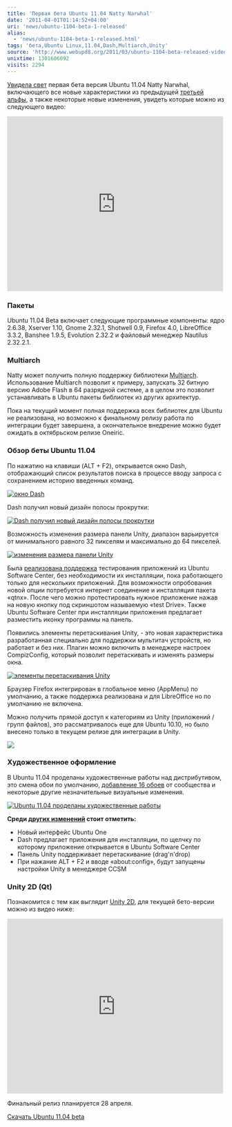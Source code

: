 ```yaml
---
title: 'Первая бета Ubuntu 11.04 Natty Narwhal'
date: '2011-04-01T01:14:52+04:00'
uri: 'news/ubuntu-1104-beta-1-released'
alias: 
  - 'news/ubuntu-1104-beta-1-released.html'
tags: 'бета,Ubuntu Linux,11.04,Dash,Multiarch,Unity'
source: 'http://www.webupd8.org/2011/03/ubuntu-1104-beta-released-video.html'
unixtime: 1301606092
visits: 2294
---
```

[Увидела свет](http://releases.ubuntu.com/11.04) первая бета версия Ubuntu 11.04 Natty Narwhal, включающего все новые характеристики из предыдущей [третьей альфы](news/ubuntu-natty-narwhal-11-04-alpha-3), а также некоторые новые изменения, увидеть которые можно из следующего видео:

<iframe title="YouTube video player" width="500" height="405" src="http://www.youtube.com/embed/dOPOGqHuya4" frameborder="0" allowfullscreen=""></iframe>

### Пакеты

Ubuntu 11.04 Beta включает cледующие программные компоненты: ядро 2.6.38, Xserver 1.10, Gnome 2.32.1, Shotwell 0.9, Firefox 4.0, LibreOffice 3.3.2, Banshee 1.9.5, Evolution 2.32.2 и файловый менеджер Nautilus 2.32.2.1.

### Multiarch

Natty может получить полную поддержку библиотеки [Multiarch](https://lists.ubuntu.com/archives/ubuntu-devel/2011-March/032750.html). Использование Multiarch позволит к примеру, запускать 32 битную версию Adobe Flash в 64 разрядной системе, а в целом это позволит устанавливать в Ubuntu пакеты библиотек из других архитектур.

Пока на текущий момент полная поддержка всех библиотек для Ubuntu не реализована, но возможно к финальному релизу работа по интеграции будет завершена, а окончательное внедрение можно будет ожидать в октябрьском релизе Oneiric.

### Обзор беты Ubuntu 11.04

По нажатию на клавиши (ALT + F2), открывается окно Dash, отображающий список результатов поиска в процессе вводу запроса с сохранением историю введенных команд.

[![окно Dash](img/2011/04/01/01-00/alt-5578291138-o.jpg)](img/2011/04/01/01-00/alt-5578291138-o.jpg)

Dash получил новый дизайн полосы прокрутки:

[![Dash получил новый дизайн полосы прокрутки](img/2011/04/01/01-00/ubuntu1104-d-5577704523-o.jpg)](img/2011/04/01/01-00/ubuntu1104-d-5577704523-o.jpg)

Возможность изменения размера панели Unity, диапазон варьируется от минимального равного 32 пикселям и максимально до 64 пикселей.

[![изменения размера панели Unity](img/2011/04/01/01-00/unity-launcher-resizable-5578290500-o.jpg)](img/2011/04/01/01-00/unity-launcher-resizable-5578290500-o.jpg)

Была [реализована поддержка](news/ubuntu-software-center-test-apps) тестирования приложений из Ubuntu Software Center, без необходимости их инсталляции, пока работающего только для нескольких приложений. Для возможности опробования новой опции потребуется интернет соединение и инсталляция пакета «qtnx». После чего можно протестировать нужное приложение нажав на новую кнопку под скриншотом называемую «test Drive». Также Ubuntu Software Center при инсталляции приложения предлагает разместить иконку программы на панель.

Появились элементы перетаскивания Unity, - это новая характеристика разработанная специально для поддержки мультитач устройств, но работает и без них. Плагин можно включить в менеджере настроек CompizConfig, который позволит перетаскивать и изменять размеры окна.

[![элементы перетаскивания Unity](img/2011/04/01/01-00/ubuntu1104-c-5577704379-o.jpg)](img/2011/04/01/01-00/ubuntu1104-c-5577704379-o.jpg)

Браузер Firefox интегрирован в глобальное меню (AppMenu) по умолчанию, а также поддержка реализована и для LibreOffice но по умолчанию не включена.

Можно получить прямой доступ к категориям из Unity (приложений / групп файлов), это рассматривалось еще для Ubuntu 10.10, но было внесено только в текущем релизе для интеграции в Unity.

[![](img/2011/04/01/01-00/cat-5577704611-o.jpg)](img/2011/04/01/01-00/cat-5577704611-o.jpg)

### Художественное оформление

В Ubuntu 11.04 проделаны художественные работы над дистрибутивом, это смена обои по умолчанию, [добавление 16 обоев](news/ubuntu-1104-brend-wallpapers) от сообщества и некоторые другие незначительные визуальные изменения.

[![Ubuntu 11.04 проделаны художественные работы](img/2011/04/01/01-00/tri-narwhal-by-momez-5556138079-o.jpg)](img/2011/04/01/01-00/tri-narwhal-by-momez-5556138079-o.jpg)

**Среди [других изменений](news/unity-364-ubuntu-11-04) стоит отметить:**

*   Новый интерфейс Ubuntu One
*   Dash предлагает приложения для инсталляции, по щелчку по которому приложение открывается в Ubuntu Software Center
*   Панель Unity поддерживает перетаскивание (drag'n'drop)
*   При нажание ALT + F2 и вводе «about:config», будут запущены настройки Unity в менеджере CCSM

### Unity 2D (Qt)

Познакомится с тем как выглядит [Unity 2D](news/unity-2d-ubuntu-11-04), для текущей бето-версии можно из видео ниже:

<iframe title="YouTube video player" width="500" height="405" src="http://www.youtube.com/embed/kNYuSrkW_g0" frameborder="0" allowfullscreen=""></iframe>

Финальный релиз планируется 28 апреля.

[Скачать Ubuntu 11.04 beta](http://releases.ubuntu.com/11.04)
